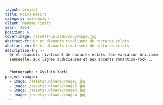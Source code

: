```yaml
---
layout: project
title: Noirs Désirs
category: set-design
client: Madame Figaro
year: '2014'
position: 6
cover-image: /assets/uploads/couvrouge.jpg
abstract-fr: Or et diamants rivalisent de noctures éclats.
abstract-en: Or et diamants rivalisent de noctures éclats.
description-fr: >-
  Or et diamants rivalisent de noctures éclats. Une variation brillamment
  sensuelle, aux lignes audacieuses et aux accents romantico-rock...


  Photographe : Gyslain Yarhi
project-images:
  - image: /assets/uploads/rouge1.jpg
  - image: /assets/uploads/rouge2.jpg
  - image: /assets/uploads/rouge3.jpg
  - image: /assets/uploads/rouge4.jpg
---
```



